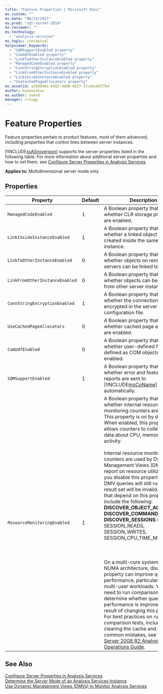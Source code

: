 ```yaml
---
title: "Feature Properties | Microsoft Docs"
ms.custom: ""
ms.date: "06/13/2017"
ms.prod: "sql-server-2014"
ms.reviewer: ""
ms.technology: 
  - "analysis-services"
ms.topic: conceptual
helpviewer_keywords: 
  - "SQMSupportEnabled property"
  - "ComUdfEnabled property"
  - "LinkToOtherInstanceEnabled property"
  - "ManagedCodeEnabled property"
  - "ConnStringEncryptionEnabled property"
  - "LinkFromOtherInstanceEnabled property"
  - "LinkInsideInstanceEnabled property"
  - "UseCachedPageAllocators property"
ms.assetid: a34d046a-6562-4d98-b827-37cebc6d77b4
author: minewiskan
ms.author: owend
manager: craigg
---
```

# Feature Properties
  Feature properties pertain to product features, most of them advanced, including properties that control links between server instances.  
  
 [!INCLUDE[ssASnoversion](../../includes/ssasnoversion-md.md)] supports the server properties listed in the following table. For more information about additional server properties and how to set them, see [Configure Server Properties in Analysis Services](server-properties-in-analysis-services.md).  
  
 **Applies to:** Multidimensional server mode only  
  
## Properties  
  
|Property|Default|Description|  
|--------------|-------------|-----------------|  
|`ManagedCodeEnabled`|1|A Boolean property that indicates whether CLR storage procedures are enabled.|  
|`LinkInsideInstanceEnabled`|1|A Boolean property that indicates whether a linked object can be created inside the same server instance.|  
|`LinkToOtherInstanceEnabled`|0|A Boolean property that indicates whether objects on remote servers can be linked to.|  
|`LinkFromOtherInstanceEnabled`|0|A Boolean property that indicates whether objects can be linked to from other server instances.|  
|`ConnStringEncryptionEnabled`|1|A Boolean property that indicates whether the connection string is encrypted in the server configuration file.|  
|`UseCachedPageAllocators`|0|A Boolean property that indicates whether cached page allocators are enabled.|  
|`ComUdfEnabled`|0|A Boolean property that indicates whether user-defined functions defined as COM objects are enabled.|  
|`SQMSupportEnabled`|1|A Boolean property that indicates whether error and feature usage reports are sent to [!INCLUDE[msCoName](../../includes/msconame-md.md)] automatically.|  
|`ResourceMonitoringEnabled`|1|A Boolean property that indicates whether internal resource monitoring counters are enabled. This property is on by default. When enabled, this property allows counters to collect usage data about CPU, memory, and I/O activity.<br /><br /> Internal resource monitoring counters are used by Dynamic Management Views (DMV) that report on resource utilization. If you disable this property, the DMV queries will still run, but the result set will be invalid. DMVs that depend on this property include the following:<br />**DISCOVER_OBJECT_ACTIVITY**<br />**DISCOVER_COMMAND_OBJECTS**<br />**DISCOVER_SESSIONS** (for SESSION_READS, SESSION_WRITES, SESSION_CPU_TIME_MS)<br /><br /> <br /><br /> On a multi-core system that uses NUMA architecture, disabling this property can improve query performance, particularly for high multi-user workloads. You will need to run comparison tests to determine whether query performance is improved as the result of changing this property. For best practices on running comparison tests, including clearing the cache and avoiding common mistakes, see the [SQL Server 2008 R2 Analysis Services Operations Guide](https://go.microsoft.com/fwlink/?LinkID=225539).|  
  
## See Also  
 [Configure Server Properties in Analysis Services](server-properties-in-analysis-services.md)   
 [Determine the Server Mode of an Analysis Services Instance](../instances/determine-the-server-mode-of-an-analysis-services-instance.md)   
 [Use Dynamic Management Views &#40;DMVs&#41; to Monitor Analysis Services](../instances/use-dynamic-management-views-dmvs-to-monitor-analysis-services.md)  
  
  
